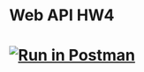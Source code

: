 # Web API HW4
# [![Run in Postman](https://run.pstmn.io/button.svg)](https://app.getpostman.com/run-collection/f8ac49c1833642ca3897)
